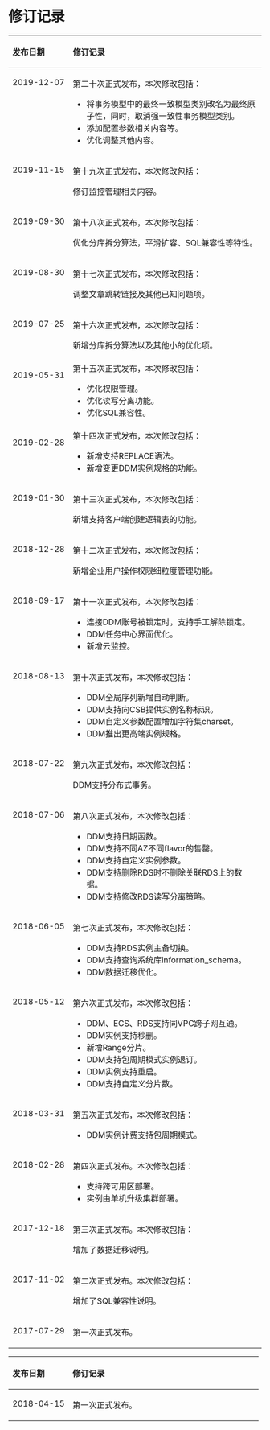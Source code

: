 # 修订记录<a name="ddm_histroy_0003"></a>

<a name="table14507131114915"></a>
<table><thead align="left"><tr id="row1250814314499"><th class="cellrowborder" valign="top" width="23.849999999999998%" id="mcps1.1.3.1.1"><p id="p2508193174919"><a name="p2508193174919"></a><a name="p2508193174919"></a>发布日期</p>
</th>
<th class="cellrowborder" valign="top" width="76.14999999999999%" id="mcps1.1.3.1.2"><p id="p11508731114911"><a name="p11508731114911"></a><a name="p11508731114911"></a>修订记录</p>
</th>
</tr>
</thead>
<tbody><tr id="row136117408249"><td class="cellrowborder" valign="top" width="23.849999999999998%" headers="mcps1.1.3.1.1 "><p id="p2362204072416"><a name="p2362204072416"></a><a name="p2362204072416"></a>2019-12-07</p>
</td>
<td class="cellrowborder" valign="top" width="76.14999999999999%" headers="mcps1.1.3.1.2 "><p id="p18311185302410"><a name="p18311185302410"></a><a name="p18311185302410"></a>第二十次正式发布，本次修改包括：</p>
<a name="ul1517813414271"></a><a name="ul1517813414271"></a><ul id="ul1517813414271"><li>将事务模型中的最终一致模型类别改名为最终原子性，同时，取消强一致性事务模型类别。</li><li>添加配置参数相关内容等。</li><li>优化调整其他内容。</li></ul>
</td>
</tr>
<tr id="row16105125835912"><td class="cellrowborder" valign="top" width="23.849999999999998%" headers="mcps1.1.3.1.1 "><p id="p10404114704"><a name="p10404114704"></a><a name="p10404114704"></a>2019-11-15</p>
</td>
<td class="cellrowborder" valign="top" width="76.14999999999999%" headers="mcps1.1.3.1.2 "><p id="p154041941106"><a name="p154041941106"></a><a name="p154041941106"></a>第十九次正式发布，本次修改包括：</p>
<p id="p15404444018"><a name="p15404444018"></a><a name="p15404444018"></a>修订监控管理相关内容。</p>
</td>
</tr>
<tr id="row7139112153811"><td class="cellrowborder" valign="top" width="23.849999999999998%" headers="mcps1.1.3.1.1 "><p id="p10261166392"><a name="p10261166392"></a><a name="p10261166392"></a>2019-09-30</p>
</td>
<td class="cellrowborder" valign="top" width="76.14999999999999%" headers="mcps1.1.3.1.2 "><p id="p18261126133913"><a name="p18261126133913"></a><a name="p18261126133913"></a>第十八次正式发布，本次修改包括：</p>
<p id="p17261156133920"><a name="p17261156133920"></a><a name="p17261156133920"></a>优化分库拆分算法，平滑扩容、SQL兼容性等特性。</p>
</td>
</tr>
<tr id="row12534577385"><td class="cellrowborder" valign="top" width="23.849999999999998%" headers="mcps1.1.3.1.1 "><p id="p35171917386"><a name="p35171917386"></a><a name="p35171917386"></a>2019-08-30</p>
</td>
<td class="cellrowborder" valign="top" width="76.14999999999999%" headers="mcps1.1.3.1.2 "><p id="p155151911380"><a name="p155151911380"></a><a name="p155151911380"></a>第十七次正式发布，本次修改包括：</p>
<p id="p125619133813"><a name="p125619133813"></a><a name="p125619133813"></a>调整文章跳转链接及其他已知问题项。</p>
</td>
</tr>
<tr id="row1618041333412"><td class="cellrowborder" valign="top" width="23.849999999999998%" headers="mcps1.1.3.1.1 "><p id="p59612014143420"><a name="p59612014143420"></a><a name="p59612014143420"></a>2019-07-25</p>
</td>
<td class="cellrowborder" valign="top" width="76.14999999999999%" headers="mcps1.1.3.1.2 "><p id="p17961114103415"><a name="p17961114103415"></a><a name="p17961114103415"></a>第十六次正式发布，本次修改包括：</p>
<p id="p17246819113511"><a name="p17246819113511"></a><a name="p17246819113511"></a>新增分库拆分算法以及其他小的优化项。</p>
</td>
</tr>
<tr id="row74091325191016"><td class="cellrowborder" valign="top" width="23.849999999999998%" headers="mcps1.1.3.1.1 "><p id="p2041013256106"><a name="p2041013256106"></a><a name="p2041013256106"></a>2019-05-31</p>
</td>
<td class="cellrowborder" valign="top" width="76.14999999999999%" headers="mcps1.1.3.1.2 "><div class="p" id="p18410182541019"><a name="p18410182541019"></a><a name="p18410182541019"></a>第十五次正式发布，本次修改包括：<a name="ul786381612311"></a><a name="ul786381612311"></a><ul id="ul786381612311"><li>优化权限管理。</li><li>优化读写分离功能。</li><li>优化SQL兼容性。</li></ul>
</div>
</td>
</tr>
<tr id="row548812404812"><td class="cellrowborder" valign="top" width="23.849999999999998%" headers="mcps1.1.3.1.1 "><p id="p44891024164819"><a name="p44891024164819"></a><a name="p44891024164819"></a>2019-02-28</p>
</td>
<td class="cellrowborder" valign="top" width="76.14999999999999%" headers="mcps1.1.3.1.2 "><div class="p" id="p15489132415481"><a name="p15489132415481"></a><a name="p15489132415481"></a>第十四次正式发布，本次修改包括：<a name="ul0232134662217"></a><a name="ul0232134662217"></a><ul id="ul0232134662217"><li>新增支持REPLACE语法。</li><li>新增变更DDM实例规格的功能。</li></ul>
</div>
</td>
</tr>
<tr id="row15737144192810"><td class="cellrowborder" valign="top" width="23.849999999999998%" headers="mcps1.1.3.1.1 "><p id="p2073704192817"><a name="p2073704192817"></a><a name="p2073704192817"></a>2019-01-30</p>
</td>
<td class="cellrowborder" valign="top" width="76.14999999999999%" headers="mcps1.1.3.1.2 "><p id="p17321112016294"><a name="p17321112016294"></a><a name="p17321112016294"></a>第十三次正式发布，本次修改包括：</p>
<p id="p532315206293"><a name="p532315206293"></a><a name="p532315206293"></a>新增支持客户端创建逻辑表的功能。</p>
</td>
</tr>
<tr id="row17812518314"><td class="cellrowborder" valign="top" width="23.849999999999998%" headers="mcps1.1.3.1.1 "><p id="p278118511319"><a name="p278118511319"></a><a name="p278118511319"></a>2018-12-28</p>
</td>
<td class="cellrowborder" valign="top" width="76.14999999999999%" headers="mcps1.1.3.1.2 "><p id="p1781651103111"><a name="p1781651103111"></a><a name="p1781651103111"></a>第十二次正式发布，本次修改包括：</p>
<p id="p14921101620328"><a name="p14921101620328"></a><a name="p14921101620328"></a>新增企业用户操作权限细粒度管理功能。</p>
</td>
</tr>
<tr id="row1210305153914"><td class="cellrowborder" valign="top" width="23.849999999999998%" headers="mcps1.1.3.1.1 "><p id="p31068512394"><a name="p31068512394"></a><a name="p31068512394"></a>2018-09-17</p>
</td>
<td class="cellrowborder" valign="top" width="76.14999999999999%" headers="mcps1.1.3.1.2 "><p id="p910675103918"><a name="p910675103918"></a><a name="p910675103918"></a>第十一次正式发布，本次修改包括：</p>
<a name="ul1063143734014"></a><a name="ul1063143734014"></a><ul id="ul1063143734014"><li>连接DDM账号被锁定时，支持手工解除锁定。</li><li>DDM任务中心界面优化。</li><li>新增云监控。</li></ul>
</td>
</tr>
<tr id="row13878226263"><td class="cellrowborder" valign="top" width="23.849999999999998%" headers="mcps1.1.3.1.1 "><p id="p1680113110225"><a name="p1680113110225"></a><a name="p1680113110225"></a>2018-08-13</p>
</td>
<td class="cellrowborder" valign="top" width="76.14999999999999%" headers="mcps1.1.3.1.2 "><p id="p18608144311265"><a name="p18608144311265"></a><a name="p18608144311265"></a>第十次正式发布，本次修改包括：</p>
<a name="ul4952442172320"></a><a name="ul4952442172320"></a><ul id="ul4952442172320"><li>DDM全局序列新增自动判断。</li><li>DDM支持向CSB提供实例名称标识。</li><li>DDM自定义参数配置增加字符集charset。</li><li>DDM推出更高端实例规格。</li></ul>
</td>
</tr>
<tr id="row19486435205114"><td class="cellrowborder" valign="top" width="23.849999999999998%" headers="mcps1.1.3.1.1 "><p id="p1748623525120"><a name="p1748623525120"></a><a name="p1748623525120"></a>2018-07-22</p>
</td>
<td class="cellrowborder" valign="top" width="76.14999999999999%" headers="mcps1.1.3.1.2 "><p id="p164881735115112"><a name="p164881735115112"></a><a name="p164881735115112"></a>第九次正式发布，本次修改包括：</p>
<p id="p181311525172416"><a name="p181311525172416"></a><a name="p181311525172416"></a>DDM支持分布式事务。</p>
</td>
</tr>
<tr id="row6126135103014"><td class="cellrowborder" valign="top" width="23.849999999999998%" headers="mcps1.1.3.1.1 "><p id="p10127550304"><a name="p10127550304"></a><a name="p10127550304"></a>2018-07-06</p>
</td>
<td class="cellrowborder" valign="top" width="76.14999999999999%" headers="mcps1.1.3.1.2 "><p id="p8421832173015"><a name="p8421832173015"></a><a name="p8421832173015"></a>第八次正式发布，本次修改包括：</p>
<a name="ul4851334183015"></a><a name="ul4851334183015"></a><ul id="ul4851334183015"><li>DDM支持日期函数。</li><li>DDM支持不同AZ不同flavor的售罄。</li><li>DDM支持自定义实例参数。</li><li>DDM支持删除RDS时不删除关联RDS上的数据。</li><li>DDM支持修改RDS读写分离策略。</li></ul>
</td>
</tr>
<tr id="row3574144211386"><td class="cellrowborder" valign="top" width="23.849999999999998%" headers="mcps1.1.3.1.1 "><p id="p45741042193811"><a name="p45741042193811"></a><a name="p45741042193811"></a>2018-06-05</p>
</td>
<td class="cellrowborder" valign="top" width="76.14999999999999%" headers="mcps1.1.3.1.2 "><p id="p18575134253813"><a name="p18575134253813"></a><a name="p18575134253813"></a>第七次正式发布，本次修改包括：</p>
<a name="ul5269202517396"></a><a name="ul5269202517396"></a><ul id="ul5269202517396"><li>DDM支持RDS实例主备切换。</li><li>DDM支持查询系统库information_schema。</li><li>DDM数据迁移优化。</li></ul>
</td>
</tr>
<tr id="row102371320123713"><td class="cellrowborder" valign="top" width="23.849999999999998%" headers="mcps1.1.3.1.1 "><p id="p42381020163712"><a name="p42381020163712"></a><a name="p42381020163712"></a>2018-05-12</p>
</td>
<td class="cellrowborder" valign="top" width="76.14999999999999%" headers="mcps1.1.3.1.2 "><p id="p18238152014372"><a name="p18238152014372"></a><a name="p18238152014372"></a>第六次正式发布，本次修改包括：</p>
<a name="ul956285203918"></a><a name="ul956285203918"></a><ul id="ul956285203918"><li>DDM、ECS、RDS支持同VPC跨子网互通。</li><li>DDM实例支持秒删。</li><li>新增Range分片。</li><li>DDM支持包周期模式实例退订。</li><li>DDM实例支持重启。</li><li>DDM支持自定义分片数。</li></ul>
</td>
</tr>
<tr id="row1673454163511"><td class="cellrowborder" valign="top" width="23.849999999999998%" headers="mcps1.1.3.1.1 "><p id="p13674145473516"><a name="p13674145473516"></a><a name="p13674145473516"></a>2018-03-31</p>
</td>
<td class="cellrowborder" valign="top" width="76.14999999999999%" headers="mcps1.1.3.1.2 "><p id="p26741654133518"><a name="p26741654133518"></a><a name="p26741654133518"></a>第五次正式发布，本次修改包括：</p>
<a name="ul13190839183615"></a><a name="ul13190839183615"></a><ul id="ul13190839183615"><li>DDM实例计费支持包周期模式。</li></ul>
</td>
</tr>
<tr id="row1985814013216"><td class="cellrowborder" valign="top" width="23.849999999999998%" headers="mcps1.1.3.1.1 "><p id="p148601803214"><a name="p148601803214"></a><a name="p148601803214"></a>2018-02-28</p>
</td>
<td class="cellrowborder" valign="top" width="76.14999999999999%" headers="mcps1.1.3.1.2 "><p id="p1386000192115"><a name="p1386000192115"></a><a name="p1386000192115"></a>第四次正式发布。本次修改包括：</p>
<a name="ul191512144715"></a><a name="ul191512144715"></a><ul id="ul191512144715"><li>支持跨可用区部署。</li><li>实例由单机升级集群部署。</li></ul>
</td>
</tr>
<tr id="row1540318371865"><td class="cellrowborder" valign="top" width="23.849999999999998%" headers="mcps1.1.3.1.1 "><p id="p1940414371560"><a name="p1940414371560"></a><a name="p1940414371560"></a>2017-12-18</p>
</td>
<td class="cellrowborder" valign="top" width="76.14999999999999%" headers="mcps1.1.3.1.2 "><p id="p1734420461795"><a name="p1734420461795"></a><a name="p1734420461795"></a>第三次正式发布。本次修改包括：</p>
<p id="p1542515132415"><a name="p1542515132415"></a><a name="p1542515132415"></a>增加了数据迁移说明。</p>
</td>
</tr>
<tr id="row23571315174819"><td class="cellrowborder" valign="top" width="23.849999999999998%" headers="mcps1.1.3.1.1 "><p id="p02874203481"><a name="p02874203481"></a><a name="p02874203481"></a>2017-11-02</p>
</td>
<td class="cellrowborder" valign="top" width="76.14999999999999%" headers="mcps1.1.3.1.2 "><p id="p186893432486"><a name="p186893432486"></a><a name="p186893432486"></a>第二次正式发布。本次修改包括：</p>
<p id="p1818024612318"><a name="p1818024612318"></a><a name="p1818024612318"></a>增加了SQL兼容性说明。</p>
</td>
</tr>
<tr id="row14509133117496"><td class="cellrowborder" valign="top" width="23.849999999999998%" headers="mcps1.1.3.1.1 "><p id="p250913114499"><a name="p250913114499"></a><a name="p250913114499"></a>2017-07-29</p>
</td>
<td class="cellrowborder" valign="top" width="76.14999999999999%" headers="mcps1.1.3.1.2 "><p id="p9509193114912"><a name="p9509193114912"></a><a name="p9509193114912"></a>第一次正式发布。</p>
</td>
</tr>
</tbody>
</table>

<a name="table790107141918"></a>
<table><thead align="left"><tr id="row8925720195"><th class="cellrowborder" valign="top" width="24.04%" id="mcps1.1.3.1.1"><p id="p11922714194"><a name="p11922714194"></a><a name="p11922714194"></a>发布日期</p>
</th>
<th class="cellrowborder" valign="top" width="75.96000000000001%" id="mcps1.1.3.1.2"><p id="p4935711197"><a name="p4935711197"></a><a name="p4935711197"></a>修订记录</p>
</th>
</tr>
</thead>
<tbody><tr id="row110019701912"><td class="cellrowborder" valign="top" width="24.04%" headers="mcps1.1.3.1.1 "><p id="p1510013741911"><a name="p1510013741911"></a><a name="p1510013741911"></a>2018-04-15</p>
</td>
<td class="cellrowborder" valign="top" width="75.96000000000001%" headers="mcps1.1.3.1.2 "><p id="p10101187131914"><a name="p10101187131914"></a><a name="p10101187131914"></a>第一次正式发布。</p>
</td>
</tr>
</tbody>
</table>

